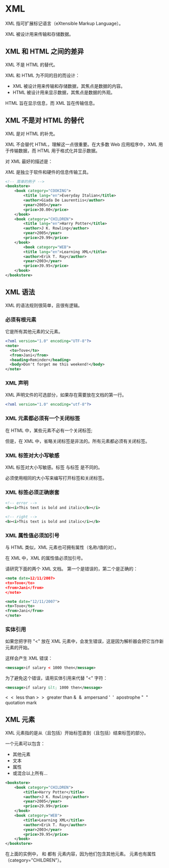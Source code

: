 # XML

XML 指可扩展标记语言（eXtensible Markup Language）。

XML 被设计用来传输和存储数据。

## XML 和 HTML 之间的差异

XML 不是 HTML 的替代。

XML 和 HTML 为不同的目的而设计：

- XML 被设计用来传输和存储数据，其焦点是数据的内容。
- HTML 被设计用来显示数据，其焦点是数据的外观。

HTML 旨在显示信息，而 XML 旨在传输信息。

## XML 不是对 HTML 的替代

XML 是对 HTML 的补充。

XML 不会替代 HTML，理解这一点很重要。在大多数 Web 应用程序中，XML 用于传输数据，而 HTML 用于格式化并显示数据。

对 XML 最好的描述是：

*XML* 是独立于软件和硬件的信息传输工具。

```xml
<!-- 简单的例子 -->
<bookstore>
    <book category="COOKING">
        <title lang="en">Everyday Italian</title>
        <author>Giada De Laurentiis</author>
        <year>2005</year>
        <price>30.00</price>
    </book>
    <book category="CHILDREN">
        <title lang="en">Harry Potter</title>
        <author>J K. Rowling</author>
        <year>2005</year>
        <price>29.99</price>
    </book>
        <book category="WEB">
        <title lang="en">Learning XML</title>
        <author>Erik T. Ray</author>
        <year>2003</year>
        <price>39.95</price>
    </book>
</bookstore>
```

## XML 语法

XML 的语法规则很简单，且很有逻辑。

### 必须有根元素

它是所有其他元素的父元素。

```xml
<?xml version="1.0" encoding="UTF-8"?>
<note>
  <to>Tove</to>
  <from>Jani</from>
  <heading>Reminder</heading>
  <body>Don't forget me this weekend!</body>
</note>
```

### XML 声明

XML 声明文件的可选部分，如果存在需要放在文档的第一行。

```xml
<?xml version="1.0" encoding="utf-8"?>
```

### XML 元素都必须有一个关闭标签

在 HTML 中，某些元素不必有一个关闭标签;

但是，在 XML 中，省略关闭标签是非法的。所有元素都必须有关闭标签。

### XML 标签对大小写敏感

XML 标签对大小写敏感。标签 <Letter> 与标签 <letter> 是不同的。

必须使用相同的大小写来编写打开标签和关闭标签。

### XML 标签必须正确嵌套

```xml
<!-- error -->
<b><i>This text is bold and italic</b></i>

<!-- right -->
<b><i>This text is bold and italic</i></b>
```

### XML 属性值必须加引号

与 HTML 类似，XML 元素也可拥有属性（名称/值的对）。

在 XML 中，XML 的属性值必须加引号。

请研究下面的两个 XML 文档。 第一个是错误的，第二个是正确的：

```xml
<note date=12/11/2007>
<to>Tove</to>
<from>Jani</from>
</note>
```

```xml
<note date="12/11/2007">
<to>Tove</to>
<from>Jani</from>
</note>
```

### 实体引用

如果您把字符 "<" 放在 XML 元素中，会发生错误，这是因为解析器会把它当作新元素的开始。

这样会产生 XML 错误：

```xml
<message>if salary < 1000 then</message>
```

为了避免这个错误，请用实体引用来代替 "<" 字符：

```xml
<message>if salary &lt; 1000 then</message>
```

&lt;&nbsp;	<&nbsp;	less than
&gt;&nbsp;	>&nbsp;	greater than
&amp;&nbsp;	&&nbsp;	ampersand
&apos;&nbsp;	'&nbsp;	apostrophe
&quot;&nbsp;	"&nbsp;	quotation mark

## XML 元素

XML 元素指的是从（且包括）开始标签直到（且包括）结束标签的部分。

一个元素可以包含：

- 其他元素
- 文本
- 属性
- 或混合以上所有...

```xml
<bookstore>
    <book category="CHILDREN">
        <title>Harry Potter</title>
        <author>J K. Rowling</author>
        <year>2005</year>
        <price>29.99</price>
    </book>
    <book category="WEB">
        <title>Learning XML</title>
        <author>Erik T. Ray</author>
        <year>2003</year>
        <price>39.95</price>
    </book>
</bookstore>
```

在上面的实例中，<bookstore> 和 <book> 都有 元素内容，因为他们包含其他元素。<book> 元素也有属性（category="CHILDREN"）。<title>、<author>、<year> 和 <price> 有文本内容，因为他们包含文本。

### 命名规则

- 名称可以包含字母、数字以及其他的字符
- 名称不能以数字或者标点符号开始
- 名称不能以字母 xml（或者 XML、Xml 等等）开始
- 名称不能包含空格

### 命名习惯

- 使名称具有描述性。使用下划线的名称也很不错：<first_name>、<last_name>。

- 名称应简短和简单，比如：<book_title>，而不是：<the_title_of_the_book>。

- 避免 "-" 字符。如果您按照这样的方式进行命名："first-name"，一些软件会认为您想要从 first 里边减去 name。

- 避免 "." 字符。如果您按照这样的方式进行命名："first.name"，一些软件会认为 "name" 是对象 "first" 的属性。

- 避免 ":" 字符。冒号会被转换为命名空间来使用（稍后介绍）。

- XML 文档经常有一个对应的数据库，其中的字段会对应 XML 文档中的元素。有一个实用的经验，即使用数据库的命名规则来命名 XML 文档中的元素。

## XML 属性

属性（Attribute）提供有关元素的额外信息。

### XML 属性值必须加引号

属性值必须被引号包围，不过单引号和双引号均可使用。比如一个人的性别，person 元素可以这样写：

```xml
<person sex="female">
<person sex='female'>
```

如果属性值本身包含双引号，您可以使用单引号，就像这个实例：

```xml
<gangster name='George "Shotgun" Ziegler'>
<gangster name="George &quot;Shotgun&quot; Ziegler">
```

### XML 元素和属性

```xml
<person sex="female">
<firstname>Anna</firstname>
<lastname>Smith</lastname>
</person>
```

```xml
<person>
<sex>female</sex>
<firstname>Anna</firstname>
<lastname>Smith</lastname>
</person>
```

在第一个实例中，sex 是一个属性。在第二个实例中，sex 是一个元素。这两个实例都提供相同的信息。

没有什么规矩可以告诉我们什么时候该使用属性，而什么时候该使用元素。我的经验是在 HTML 中，属性用起来很便利，但是在 XML 中，您应该尽量避免使用属性。如果信息感觉起来很像数据，那么请使用元素吧。

> 元数据（有关数据的数据）应当存储为属性，而数据本身应当存储为元素.

### 属性的劣势

- 属性不能包含多个值（元素可以）
- 属性不能包含树结构（元素可以）
- 属性不容易扩展（为未来的变化）

属性难以阅读和维护。请尽量使用元素来描述数据。而仅仅使用属性来提供与数据无关的信息。


### 注

XML 现在的很多使用场景已经被 JSON 替代，但在一些特殊领域，XML 的设计思想很适合存储特定数据，例如 XPATH 在爬虫的应用。